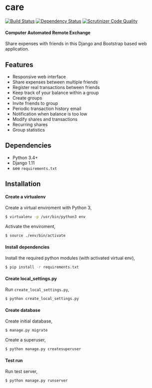 # care
[![Build Status](https://travis-ci.org/bartromgens/care.svg?branch=master)](https://travis-ci.org/bartromgens/care) [![Dependency Status](https://gemnasium.com/badges/github.com/bartromgens/care.svg)](https://gemnasium.com/github.com/bartromgens/care) [![Scrutinizer Code Quality](https://scrutinizer-ci.com/g/bartromgens/care/badges/quality-score.png?b=master)](https://scrutinizer-ci.com/g/bartromgens/care/?branch=master)
#### Computer Automated Remote Exchange


Share expenses with friends in this Django and Bootstrap based web application.

Features
------------------
- Responsive web interface
- Share expenses between multiple friends
- Register real transactions between friends
- Keep track of your balance within a group
- Create groups
- Invite friends to group
- Periodic transaction history email
- Notification when balance is too low
- Modify shares and transactions
- Recurring shares
- Group statistics

## Dependencies
- Python 3.4+
- Django 1.11
- see `requirements.txt`

## Installation

#### Create a virtualenv
Create a virtual enviroment with Python 3,
```bash
$ virtualenv -p /usr/bin/python3 env
```
Activate the enviroment,
```bash
$ source ./env/bin/activate
```
#### Install dependencies
Install the required python modules (with activated virtual env),
```bash
$ pip install -r requirements.txt
```
#### Create local_settings.py
Run `create_local_settings.py`,
```bash
$ python create_local_settings.py
```

#### Create database
Create initial database,
```bash
$ manage.py migrate
```

Create a superuser,
```bash
$ python manage.py createsuperuser
```

#### Test run
Run test server,
```bash
$ python manage.py runserver
```
